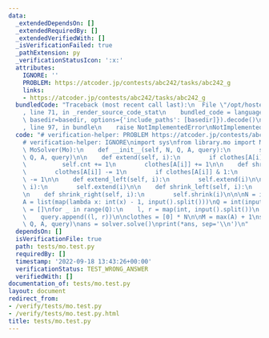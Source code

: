 ```yaml
---
data:
  _extendedDependsOn: []
  _extendedRequiredBy: []
  _extendedVerifiedWith: []
  _isVerificationFailed: true
  _pathExtension: py
  _verificationStatusIcon: ':x:'
  attributes:
    IGNORE: ''
    PROBLEM: https://atcoder.jp/contests/abc242/tasks/abc242_g
    links:
    - https://atcoder.jp/contests/abc242/tasks/abc242_g
  bundledCode: "Traceback (most recent call last):\n  File \"/opt/hostedtoolcache/PyPy/3.7.13/x64/site-packages/onlinejudge_verify/documentation/build.py\"\
    , line 71, in _render_source_code_stat\n    bundled_code = language.bundle(stat.path,\
    \ basedir=basedir, options={'include_paths': [basedir]}).decode()\n  File \"/opt/hostedtoolcache/PyPy/3.7.13/x64/site-packages/onlinejudge_verify/languages/python.py\"\
    , line 97, in bundle\n    raise NotImplementedError\nNotImplementedError\n"
  code: "# verification-helper: PROBLEM https://atcoder.jp/contests/abc242/tasks/abc242_g\n\
    # verification-helper: IGNORE\nimport sys\nfrom library.mo import Mo\n\n\nclass\
    \ MoSolver(Mo):\n    def __init__(self, N, Q, A, query):\n        super().__init__(N,\
    \ Q, A, query)\n\n    def extend(self, i):\n        if clothes[A[i]] & 1:\n  \
    \          self.cnt += 1\n        clothes[A[i]] += 1\n\n    def shrink(self, i):\n\
    \        clothes[A[i]] -= 1\n        if clothes[A[i]] & 1:\n            self.cnt\
    \ -= 1\n\n    def extend_left(self, i):\n        self.extend(i)\n\n    def extend_right(self,\
    \ i):\n        self.extend(i)\n\n    def shrink_left(self, i):\n        self.shrink(i)\n\
    \n    def shrink_right(self, i):\n        self.shrink(i)\n\n\nN = int(input())\n\
    A = list(map(lambda x: int(x) - 1, input().split()))\nQ = int(input())\nquery\
    \ = []\nfor _ in range(Q):\n    l, r = map(int, input().split())\n    l -= 1\n\
    \    query.append((l, r))\n\nclothes = [0] * N\n\nM = max(A) + 1\nsolver = MoSolver(N,\
    \ Q, A, query)\nans = solver.solve()\nprint(*ans, sep='\\n')\n"
  dependsOn: []
  isVerificationFile: true
  path: tests/mo.test.py
  requiredBy: []
  timestamp: '2022-09-18 13:43:26+00:00'
  verificationStatus: TEST_WRONG_ANSWER
  verifiedWith: []
documentation_of: tests/mo.test.py
layout: document
redirect_from:
- /verify/tests/mo.test.py
- /verify/tests/mo.test.py.html
title: tests/mo.test.py
---
```

